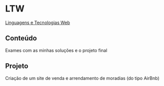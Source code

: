 # LTW
[Linguagens e Tecnologias Web](https://sigarra.up.pt/feup/pt/ucurr_geral.ficha_uc_view?pv_ocorrencia_id=436447)

## Conteúdo
Exames com as minhas soluções e o projeto final

## Projeto
Criação de um site de venda e arrendamento de moradias (do tipo AirBnb)

